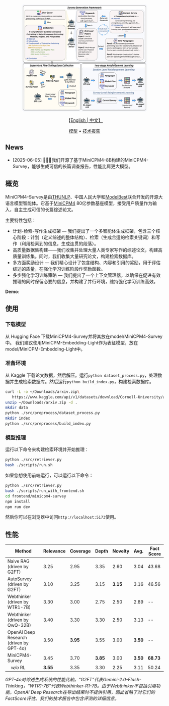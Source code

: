 <div align="center">
  <img src="./assets/main.png" alt="MiniCPM4-Survey MAIN" width="400em"></img>
</div>
<p align="center">
    【<a href="README-en.md">English | 中文】
</p>

<p align="center">
  <a href="https://huggingface.co/openbmb/MiniCPM4-Survey">模型</a> •
  <a href="https://arxiv.org/abs/????">技术报告</a>
</p>

## News

* [2025-06-05] 🚀🚀🚀我们开源了基于MiniCPM4-8B构建的MiniCPM4-Survey，能够生成可信的长篇调查报告，性能比肩更大模型。

## 概览

MiniCPM4-Survey是由[THUNLP](https://nlp.csai.tsinghua.edu.cn)、中国人民大学和[ModelBest](https://modelbest.cn)联合开发的开源大语言模型智能体。它基于[MiniCPM4](https://github.com/OpenBMB/MiniCPM4) 80亿参数基座模型，接受用户质量作为输入，自主生成可信的长篇综述论文。

主要特性包括：
- 计划-检索-写作生成框架 — 我们提出了一个多智能体生成框架，包含三个核心阶段：计划（定义综述的整体结构）、检索（生成合适的检索关键词）和写作（利用检索到的信息，生成连贯的段落）。
- 高质量数据集构建——我们收集并处理大量人类专家写作的综述论文，构建高质量训练集。同时，我们收集大量研究论文，构建检索数据库。
- 多方面奖励设计 — 我们精心设计了包含结构、内容和引用的奖励，用于评估综述的质量，在强化学习训练阶段作奖励函数。
- 多步强化学习训练策略 — 我们提出了一个上下文管理器，以确保在促进有效推理的同时保留必要的信息，并构建了并行环境，维持强化学习训练高效。

**Demo**:



## 使用

### 下载模型
从 Hugging Face 下载MiniCPM4-Survey并将其放在model/MiniCPM4-Survey中。
我们建议使用MiniCPM-Embedding-Light作为表征模型，放在model/MiniCPM-Embedding-Light中。


### 准备环境
从 Kaggle 下载论文数据，然后解压。运行`python dataset_process.py`，处理数据并生成检索数据库。然后运行`python build_index.py`，构建检索数据库。
``` bash
curl -L -o ~/Downloads/arxiv.zip\
   https://www.kaggle.com/api/v1/datasets/download/Cornell-University/arxiv
unzip ~/Downloads/arxiv.zip -d .
mkdir data
python ./src/preprocess/dataset_process.py
mkdir index
python ./src/preprocess/build_index.py
```

### 模型推理
运行以下命令来构建检索环境并开始推理：
``` bash
python ./src/retriever.py
bash ./scripts/run.sh
```
如果您想使用前端运行，可以运行以下命令：
``` bash
python ./src/retriever.py
bash ./scripts/run_with_frontend.sh
cd frontend/minicpm4-survey
npm install
npm run dev
```
然后你可以在浏览器中访问`http://localhost:5173`使用。

## 性能

| Method                                      | Relevance | Coverage | Depth | Novelty | Avg.  | Fact Score |
|---------------------------------------------|-----------|----------|-------|---------|-------|------------|
| Naive RAG (driven by G2FT)                  | 3.25      | 2.95     | 3.35  | 2.60    | 3.04  | 43.68      |
| AutoSurvey (driven by G2FT)                 | 3.10      | 3.25     | 3.15  | **3.15**| 3.16  | 46.56      |
| Webthinker (driven by WTR1-7B)              | 3.30      | 3.00     | 2.75  | 2.50    | 2.89  | --         |
| Webthinker (driven by QwQ-32B)              | 3.40      | 3.30     | 3.30  | 2.50    | 3.13  | --         |
| OpenAI Deep Research (driven by GPT-4o)     | 3.50      |**3.95**  | 3.55  | 3.00    | **3.50**  | --         |
| MiniCPM4-Survey                            | 3.45      | 3.70     | **3.85** | 3.00    | **3.50**  | **68.73**  |
| &nbsp;&nbsp;&nbsp;*w/o* RL                  | **3.55**  | 3.35     | 3.30  | 2.25    | 3.11  | 50.24      |

*GPT-4o对综述生成系统的性能比较。“G2FT”代表Gemini-2.0-Flash-Thinking，“WTR1-7B”代表Webthinker-R1-7B。由于Webthinker不包括引用功能，OpenAI Deep Research在导出结果时不提供引用，因此省略了对它们的FactScore评估。我们的技术报告中包含评测的详细信息。*
